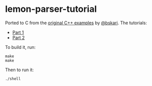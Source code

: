 lemon-parser-tutorial
=====================

Ported to C from the [original C++ examples](https://github.com/bskari/lemon-parser-tutorial)
by [@bskari](https://github.com/bskari). The tutorials:

* [Part 1](http://brskari.wordpress.com/2012/04/29/writing-a-basic-shell-using-flex-and-lemon-part-1/)
* [Part 2](http://brskari.wordpress.com/2012/04/30/writing-a-simple-shell-using-flex-and-lemon-part-2/)

To build it, run:

    make
    make

Then to run it:

    ./shell
